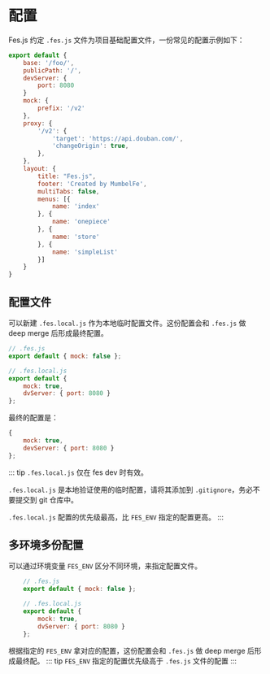 # 配置

Fes.js 约定 `.fes.js` 文件为项目基础配置文件，一份常见的配置示例如下：
```js
export default {
    base: '/foo/',
    publicPath: '/',
    devServer: {
        port: 8080
    }
    mock: {
        prefix: '/v2'
    },
    proxy: {
        '/v2': {
            'target': 'https://api.douban.com/',
            'changeOrigin': true, 
        },
    },
    layout: {
        title: "Fes.js",
        footer: 'Created by MumbelFe',
        multiTabs: false,
        menus: [{
            name: 'index'
        }, {
            name: 'onepiece'
        }, {
            name: 'store'
        }, {
            name: 'simpleList'
        }]
    }
}
```

## 配置文件
可以新建 `.fes.local.js` 作为本地临时配置文件。这份配置会和 `.fes.js` 做 deep merge 后形成最终配置。
```js
// .fes.js
export default { mock: false };

// .fes.local.js
export default { 
    mock: true,
    dvServer: { port: 8080 }
};
```
最终的配置是：
```js
{ 
    mock: true,
    devServer: { port: 8080 }
};
```
::: tip
`.fes.local.js` 仅在 fes dev 时有效。

`.fes.local.js` 是本地验证使用的临时配置，请将其添加到 `.gitignore`，务必不要提交到 git 仓库中。

`.fes.local.js` 配置的优先级最高，比 `FES_ENV` 指定的配置更高。
:::

## 多环境多份配置
可以通过环境变量 `FES_ENV` 区分不同环境，来指定配置文件。
```js
    // .fes.js
    export default { mock: false };

    // .fes.local.js
    export default { 
        mock: true,
        dvServer: { port: 8080 }
    };
```
根据指定的 `FES_ENV` 拿对应的配置，这份配置会和 `.fes.js` 做 deep merge 后形成最终配。
::: tip
`FES_ENV` 指定的配置优先级高于 `.fes.js` 文件的配置
:::